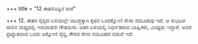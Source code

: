 +++
title = "12 ಈತನೊಡ್ಡಿನ ಸಾರೆ"

+++
12. ಈತನ ಸೈನ್ಯದ ಬಳಿಯಲ್ಲೇ ಯುದ್ಧಕ್ಕಾಗಿ ಕೃಪನ ಒಂದಕ್ಷೋಣಿ ಸೇನಾ ಸಮೂಹವು ಇದೆ. ಆ ಸುಭಟರ ಸಾಲಿನ ಮಧ್ಯದಲ್ಲಿ ಇರುವಾತನೇ ಗೌತಮನು. ಆತನ ಬಳಿಯಲ್ಲಿ ನಿರ್ಭೀತರಾದ ಬಾಹ್ಲಿಕರು, ವಿಂಧ್ಯರು ಇದ್ದಾರೆ. ಅವರ ಪ್ರಖ್ಯಾತವಾದ ಒಂದು ಅಕ್ಷೋಣಿ ಸೈನ್ಯ, ಕೌರವ ಸೇನಾ ಸಮೂಹದ ನಡುವೆ ಇದೆ.
